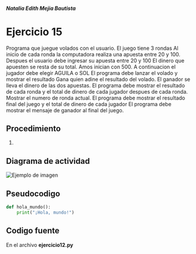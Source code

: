 ##### Natalia Edith Mejia Bautista 
# Ejercicio 15
Programa que juegue volados con el usuario. El juego tiene 3 rondas
Al inicio de cada ronda la computadora realiza una apuesta entre 20 y 100.
Despues el usuario debe ingresar su apuesta entre 20 y 100
El dinero que apuesten se resta de su total. Amos inician con 500.
A continuacion el jugador debe elegir AGUILA o SOL
El programa debe lanzar el volado y mostrar el resultado
Gana quien adine el resultado del volado.
El ganador se lleva el dinero de las dos apuestas.
El programa debe mostrar el resultado de cada ronda y el total de dinero de cada jugador despues de cada ronda.
Mostrar el numero de ronda actual.
El programa debe mostrar el resultado final del juego y el total de dinero de cada jugador
El programa debe mostrar el mensaje de ganador al final del juego.


## Procedimiento 
1. 

## Diagrama de actividad
![Ejemplo de imagen](https://ejemplo.com/imagen.png)


## Pseudocodigo
```python
def hola_mundo():
    print("¡Hola, mundo!")
```

## Codigo fuente
En el archivo **ejercicio12.py**